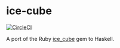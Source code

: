 # ice-cube

[![CircleCI](https://circleci.com/gh/hmac/ice-cube.svg?style=svg)](https://circleci.com/gh/hmac/ice-cube)

A port of the Ruby [ice_cube](https://github.com/seejohnrun/ice_cube) gem to
Haskell.
